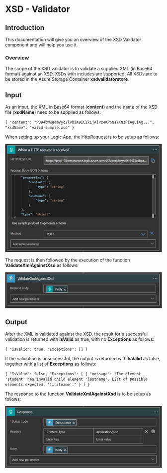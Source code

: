 # XSD - Validator

## Introduction

This documentation will give you an overview of the XSD Validator component and will help you use it.

### Overview

The scope of the XSD validator is to validate a supplied XML (in Base64 format) against an XSD. XSDs with includes are supported. All XSDs are to be stored in the Azure Storage Container **xsdvalidatorstore**.

## Input

As an input, the XML in Base64 format (**content**) and the name of the XSD file (**xsdName**) need to be supplied as follows:

`{
	"content": "PD94bWwgdmVyc2lvbiA9ICIxLjAiPz4KPGNsYXNzPiAgCiAg...",   
    "xsdName": "valid-sample.xsd"
}`

When setting up your Logic App, the HttpRequest is to be setup as follows:

![Http Request](../../images/xsd-validator-httprequest.png)

The request is then followed by the execution of the function **ValidateXmlAgainstXsd** as follows:

![ValidateXmlAgainstXsd Function](../../images/xsd-validator-validatexmlagainstxsdfunction.png)

## Output

After the XML is validated against the XSD, the result for a successful validation is returned with **IsValid** as true, with no **Exceptions** as follows:

`{
    "IsValid": true,
    "Exceptions": []
}`

If the validation is unsuccessful, the output is returned with **IsValid** as false, together with a list of **Exceptions** as follows:

`{
    "IsValid": false,
    "Exceptions": [
        {
            "message": "The element 'student' has invalid child element 'lastname'. List of possible elements expected: 'firstname'."
        }
    ]
}`

The response to the function **ValidateXmlAgainstXsd** is to be setup as follows:

![Http Response](../../images/xsd-validator-httpresponse.png)